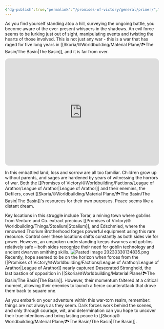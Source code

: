 ```yaml
---
{"dg-publish":true,"permalink":"/promises-of-victory/general/primer/","title":"Primer","noteIcon":"Meta","created":"2023-01-25T02:26:52.776+01:00","updated":"2023-03-30T14:09:59.932+02:00"}
---
```



As you find yourself standing atop a hill, surveying the ongoing battle, you become aware of the ever-present whispers in the shadows. An evil force seems to be lurking just out of sight, manipulating events and twisting the hearts of those involved. This is not just any war - this is a war that has raged for five long years in [[Skoria/🌐Worldbuilding/Material Plane/🏞️The Basin/The Basin\|The Basin]], and it is far from over.
<iframe style="border-radius:12px" src="https://open.spotify.com/embed/playlist/6YiCvYZejgySO33qoiuYZH?utm_source=generator&theme=0" width="100%" height="352" frameBorder="0" allowfullscreen="" allow="autoplay; clipboard-write; encrypted-media; fullscreen; picture-in-picture" loading="lazy"></iframe>

In this embattled land, loss and sorrow are all too familiar. Children grow up without parents, and sages are hardened by years of witnessing the horrors of war. Both the [[Promises of Victory/🌐Worldbuilding/Factions/League of Arathor/League of Arathor\|League of Arathor]] and their enemies, the Defilers, covet [[Skoria/🌐Worldbuilding/Material Plane/🏞️The Basin/The Basin\|The Basin]]'s resources for their own purposes. Peace seems like a distant dream.

Key locations in this struggle include Torar, a mining town where goblins from Venture and Co. extract precious [[Promises of Victory/🌐Worldbuilding/Things/Stoalium\|Stoalium]], and Edschmied, where the renowned Thorium Brotherhood forges powerful equipment using this rare resource. Control over these locations shifts constantly as both sides vie for power. However, an unspoken understanding keeps dwarves and goblins relatively safe – both sides recognize their need for goblin technology and ancient dwarven smithing skills.
![Pasted image 20230330134835.png](/img/user/resources/Pictures/Pasted%20image%2020230330134835.png)
Recently, hope seemed to be on the horizon when forces from the [[Promises of Victory/🌐Worldbuilding/Factions/League of Arathor/League of Arathor\|League of Arathor]] nearly captured Desecrated Stronghold, the last bastion of opposition in [[Skoria/🌐Worldbuilding/Material Plane/🏞️The Basin/The Basin\|The Basin]]. However, their momentum faltered at a critical moment, allowing their enemies to launch a fierce counterattack that drove them back to square one.

As you embark on your adventure within this war-torn realm, remember: things are not always as they seem. Dark forces work behind the scenes, and only through courage, wit, and determination can you hope to uncover their true intentions and bring lasting peace to [[Skoria/🌐Worldbuilding/Material Plane/🏞️The Basin/The Basin\|The Basin]].

